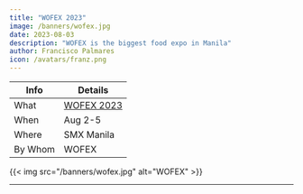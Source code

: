 ```yaml
---
title: "WOFEX 2023"
image: /banners/wofex.jpg
date: 2023-08-03
description: "WOFEX is the biggest food expo in Manila"
author: Francisco Palmares
icon: /avatars/franz.png
---
```




Info | Details 
--- | ---
What | [WOFEX 2023](https://wofex.com/)
When | Aug 2-5
Where | SMX Manila
By Whom | WOFEX

{{< img src="/banners/wofex.jpg" alt="WOFEX" >}}

---

